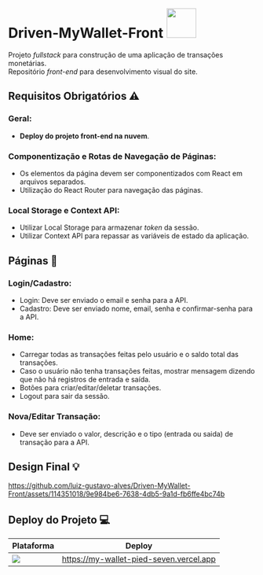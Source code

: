 # Driven-MyWallet-Front <img width="60" height="60" src="https://em-content.zobj.net/thumbs/120/google/350/money-with-wings_1f4b8.png"/>
Projeto _fullstack_ para construção de uma aplicação de transações monetárias.<br>
Repositório _front-end_ para desenvolvimento visual do site.

## Requisitos Obrigatórios ⚠️

### Geral:
- **Deploy do projeto front-end na nuvem**.

### Componentização e Rotas de Navegação de Páginas:
- Os elementos da página devem ser componentizados com React em arquivos separados.
- Utilização do React Router para navegação das páginas.
### Local Storage e Context API:
- Utilizar Local Storage para armazenar _token_ da sessão.
- Utilizar Context API para repassar as variáveis de estado da aplicação.

## Páginas 📄
### Login/Cadastro:
- Login: Deve ser enviado o email e senha para a API.
- Cadastro: Deve ser enviado nome, email, senha e confirmar-senha para a API.
### Home:
- Carregar todas as transações feitas pelo usuário e o saldo total das transações.
- Caso o usuário não tenha transações feitas, mostrar mensagem dizendo que não há registros de entrada e saída.
- Botões para criar/editar/deletar transações.
- Logout para sair da sessão.
### Nova/Editar Transação:
- Deve ser enviado o valor, descrição e o tipo (entrada ou saida) de transação para a API.

## Design Final 💡
https://github.com/luiz-gustavo-alves/Driven-MyWallet-Front/assets/114351018/9e984be6-7638-4db5-9a1d-fb6ffe4bc74b

## Deploy do Projeto 💻

| Plataforma | Deploy |
| --- | --- |
| <a href="https://vercel.com/"><img src="https://img.shields.io/badge/Vercel-000000?style=for-the-badge&logo=vercel&logoColor=white" /></a> | https://my-wallet-pied-seven.vercel.app
